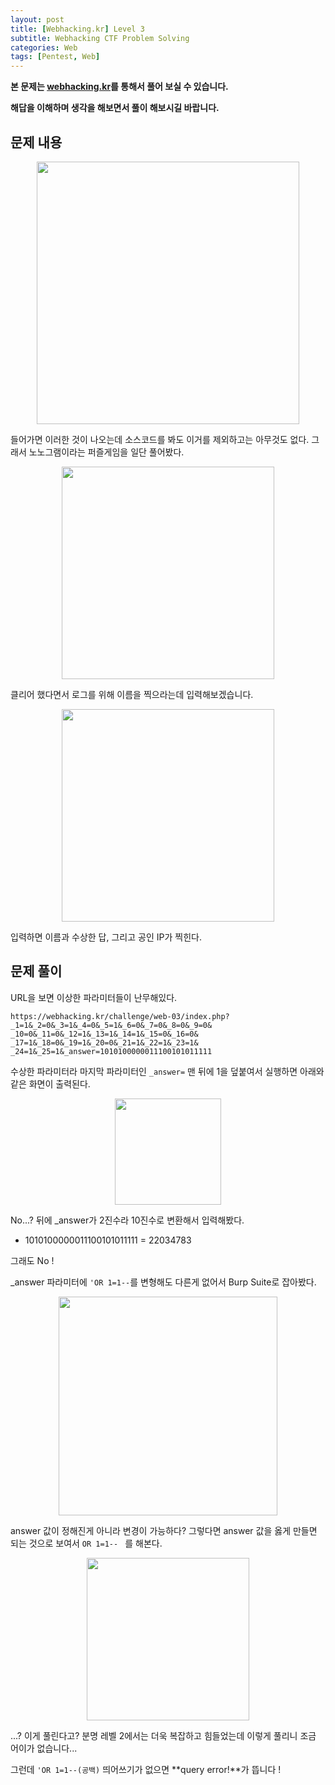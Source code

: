 ```yaml
---
layout: post
title: [Webhacking.kr] Level 3
subtitle: Webhacking CTF Problem Solving
categories: Web
tags: [Pentest, Web]
---
```


**본 문제는 [webhacking.kr](https://webhacking.kr)를 통해서 풀어 보실 수 있습니다.**

**해답을 이해하며 생각을 해보면서 풀이 해보시길 바랍니다.**

## 문제 내용

<p align="center">
<img src ="https://user-images.githubusercontent.com/78135526/184473884-01bc3b85-b959-4526-abd6-0caea30108d6.jpg" width = 420>
</p>

들어가면 이러한 것이 나오는데 소스코드를 봐도 이거를 제외하고는 아무것도 없다. 그래서 노노그램이라는 퍼즐게임을 일단 풀어봤다.

<p align="center">
<img src ="https://user-images.githubusercontent.com/78135526/184474025-0ced3b5a-0e70-4a11-b8fd-28dbf8ee6d9f.jpg" width = 340>
</p>

클리어 했다면서 로그를 위해 이름을 찍으라는데 입력해보겠습니다.

<p align="center">
<img src ="https://user-images.githubusercontent.com/78135526/184474083-215cc804-9192-411d-aa40-af352d19fb79.jpg" width = 340>
</p>

입력하면 이름과 수상한 답, 그리고 공인 IP가 찍힌다.

## 문제 풀이

URL을 보면 이상한 파라미터들이 난무해있다.

```
https://webhacking.kr/challenge/web-03/index.php?
_1=1&_2=0&_3=1&_4=0&_5=1&_6=0&_7=0&_8=0&_9=0&
_10=0&_11=0&_12=1&_13=1&_14=1&_15=0&_16=0&
_17=1&_18=0&_19=1&_20=0&_21=1&_22=1&_23=1&
_24=1&_25=1&_answer=1010100000011100101011111
```

수상한 파라미터라 마지막 파라미터인 `_answer=` 맨 뒤에 1을 덮붙여서 실행하면 아래와 같은 화면이 출력된다.

<p align="center">
<img src ="https://user-images.githubusercontent.com/78135526/184474216-4cd3b563-eea2-4969-b27a-800b09bbc3c6.jpg" width = 170>
</p>

No...? 뒤에 _answer가 2진수라 10진수로 변환해서 입력해봤다.

* 1010100000011100101011111 = 22034783

그래도 No !

_answer 파라미터에 `'OR 1=1--`를 변형해도 다른게 없어서 Burp Suite로 잡아봤다.

<p align="center">
<img src ="https://user-images.githubusercontent.com/78135526/184474639-dee2f67b-86cc-4d7e-b646-ece7ec9e19d5.jpg" width = 350>
</p>

answer 값이 정해진게 아니라 변경이 가능하다? 그렇다면 answer 값을 옳게 만들면 되는 것으로 보여서 `OR 1=1-- ` 를 해본다.

<p align="center">
<img src ="https://user-images.githubusercontent.com/78135526/184474982-e9fae022-2c5e-4831-b12f-5a12542eabb9.jpg" width = 260>
</p>

...? 이게 풀린다고? 분명 레벨 2에서는 더욱 복잡하고 힘들었는데 이렇게 풀리니 조금 어이가 없습니다...

그런데 `'OR 1=1--(공백)` 띄어쓰기가 없으면 **query error!**가 뜹니다 !